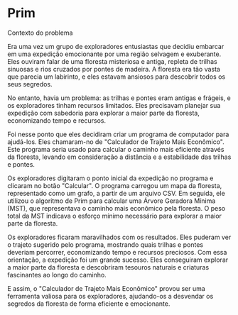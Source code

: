# Prim

Contexto do problema

Era uma vez um grupo de exploradores entusiastas que decidiu embarcar em uma expedição emocionante por uma região selvagem e exuberante. Eles ouviram falar de uma floresta misteriosa e antiga, repleta de trilhas sinuosas e rios cruzados por pontes de madeira. A floresta era tão vasta que parecia um labirinto, e eles estavam ansiosos para descobrir todos os seus segredos.

No entanto, havia um problema: as trilhas e pontes eram antigas e frágeis, e os exploradores tinham recursos limitados. Eles precisavam planejar sua expedição com sabedoria para explorar a maior parte da floresta, economizando tempo e recursos.

Foi nesse ponto que eles decidiram criar um programa de computador para ajudá-los. Eles chamaram-no de "Calculador de Trajeto Mais Econômico". Este programa seria usado para calcular o caminho mais eficiente através da floresta, levando em consideração a distância e a estabilidade das trilhas e pontes.

Os exploradores digitaram o ponto inicial da expedição no programa e clicaram no botão "Calcular". O programa carregou um mapa da floresta, representado como um grafo, a partir de um arquivo CSV. Em seguida, ele utilizou o algoritmo de Prim para calcular uma Árvore Geradora Mínima (MST), que representava o caminho mais econômico pela floresta. O peso total da MST indicava o esforço mínimo necessário para explorar a maior parte da floresta.

Os exploradores ficaram maravilhados com os resultados. Eles puderam ver o trajeto sugerido pelo programa, mostrando quais trilhas e pontes deveriam percorrer, economizando tempo e recursos preciosos. Com essa orientação, a expedição foi um grande sucesso. Eles conseguiram explorar a maior parte da floresta e descobriram tesouros naturais e criaturas fascinantes ao longo do caminho.

E assim, o "Calculador de Trajeto Mais Econômico" provou ser uma ferramenta valiosa para os exploradores, ajudando-os a desvendar os segredos da floresta de forma eficiente e emocionante.
